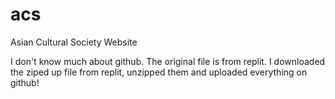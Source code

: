 # acs
Asian Cultural Society Website

I don't know much about github. The original file is from replit. I downloaded the ziped up file from replit, unzipped them and uploaded everything on github!
